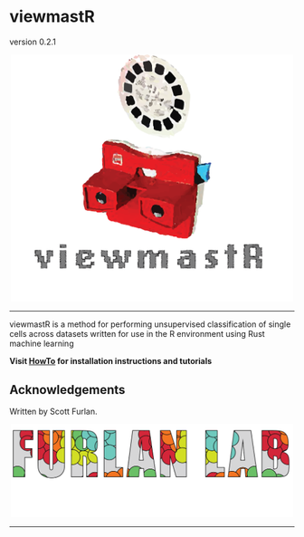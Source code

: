 # viewmastR

version 0.2.1

<p align="center"><img src="man/figures/viewmaster.png" alt="" width="500"></a></p>
<hr>

viewmastR is a method for performing unsupervised classification of single cells across datasets written for use in the R environment using Rust machine learning

**Visit [HowTo](https://furlan-lab.github.io/viewmastR/) for installation instructions and tutorials**

## Acknowledgements

Written by Scott Furlan.

<p align="center"><img src="man/figures/furlan_lab_logo.png" alt="" width="500"></a></p>
<hr>

